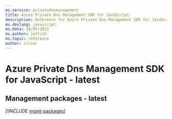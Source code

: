 ```yaml
---
ms.service: privatednsmanagement
title: Azure Private Dns Management SDK for JavaScript
description: Reference for Azure Private Dns Management SDK for JavaScript
ms.devlang: javascript
ms.data: 10/05/2022
ms.author: jeffish
ms.topic: reference
author: xirzec
---
```

# Azure Private Dns Management SDK for JavaScript - latest

## Management packages - latest
[!INCLUDE [mgmt-packages](private-dns-management-mgmt-index.md)]
